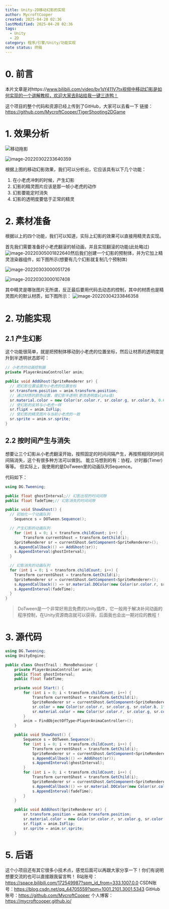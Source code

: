 ```yaml
---
title: Unity-2D移动幻影的实现
author: MycroftCooper
created: 2025-04-28 02:36
lastModified: 2025-04-28 02:36
tags:
  - Unity
  - 2D
category: 程序/引擎/Unity/功能实现
note status: 终稿
---
```


# 0. 前言

本片文章是对https://www.bilibili.com/video/bv1sY411V7tx视频中移动幻影是如何实现的一个讲解教程，欢迎大家去B站给我一键三连鸭！

这个项目的整个代码和资源已经上传到了GitHub，大家可以去看一下
链接：https://github.com/MycroftCooper/TigerShooting2DGame

# 1. 效果分析

![移动拖影](attachments/notes/程序/引擎/Unity/功能实现/Unity-2D移动幻影的实现/IMG-20250428120216773.gif)

![image-20220302233640359](attachments/notes/程序/引擎/Unity/功能实现/Unity-2D移动幻影的实现/IMG-20250428120216815.png)

根据上图的移动幻影效果，我们可以分析出，它应该具有以下几个功能：

1. 在小老虎冲刺的时候，产生幻影
2. 幻影的精灵图片应该是那一帧小老虎的动作
3. 幻影要能定时消失
4. 幻影的透明度要低于正常的精灵

# 2. 素材准备

根据以上的四个功能，我们可以知道，实际上幻影的效果可以直接用精灵去实现。

首先我们需要准备好小老虎翻滚的帧动画，并且实现翻滚的功能(此处略过)
![image-20220305001822640](attachments/notes/程序/引擎/Unity/功能实现/Unity-2D移动幻影的实现/IMG-20250428120216850.png)然后我们创建一个幻影的预制体，并为它加上精灵渲染器组件，如下图所示(想要有几个幻影就复制几个预制体)

![image-20220303000051726](attachments/notes/程序/引擎/Unity/功能实现/Unity-2D移动幻影的实现/IMG-20250428120216880.png)

![image-20220303000107408](attachments/notes/程序/引擎/Unity/功能实现/Unity-2D移动幻影的实现/IMG-20250428120216911.png)

其中精灵是哪张图片无所谓，反正最后要用代码去动态的控制，其中的材质也是精灵图片的默认材质，如下图所示：
![image-20220304233846358](attachments/notes/程序/引擎/Unity/功能实现/Unity-2D移动幻影的实现/IMG-20250428120216944.png)

# 2. 功能实现

## 2.1 产生幻影

这个功能很简单，就是把预制体移动到小老虎的位置坐标，然后让材质的透明度提升到半透明状态即可：

```c#
// 小老虎的动画控制器
private PlayerAnimaController anim;    

public void AddGhost(SpriteRenderer sr) {
  // 把幻影位置设置为小老虎的位置坐标
  sr.transform.position = anim.transform.position;
  // 通过材质的颜色设置，使幻影半透明(更改透明度alpha值)
  sr.material.color = new Color(sr.color.r, sr.color.g, sr.color.b, 0.6f);
  // 使幻影的反转与小老虎一样
  sr.flipX = anim.IsFlip;
  // 使幻影的精灵图片与当前小老虎的一致
  sr.sprite = anim.sr.sprite;
}
```

## 2.2 按时间产生与消失

想要让三个幻影从小老虎翻滚开始，按照固定的时间间隔产生，再按照相同的时间间隔消失，这个有很多种方法可以做到。
能立马想到的有：协程，计时器(Timer)等等。
但实际上，我使用的是DoTween里的动画队列Sequence。

代码如下：

```c#
using DG.Tweening;

public float ghostInterval;// 幻影出现的时间间隙
public float fadeTime;// 幻影消失的时间间隙

public void ShowGhost() {
  // 初始化一个动画队列
    Sequence s = DOTween.Sequence();

  // 产生幻影的动画队列
    for (int i = 0; i < transform.childCount; i++) {
        Transform currentGhost = transform.GetChild(i);
    SpriteRenderer sr = currentGhost.GetComponent<SpriteRenderer>();
    s.AppendCallback(() => AddGhost(sr));
    s.AppendInterval(ghostInterval);
  }

  // 幻影消失的动画队列
  for (int i = 0; i < transform.childCount; i++) {
    Transform currentGhost = transform.GetChild(i);
    SpriteRenderer sr = currentGhost.GetComponent<SpriteRenderer>();
    s.AppendCallback(() => sr.material.DOColor(new Color(sr.color.r, sr.color.g, sr.color.b, 0), fadeTime));
    s.AppendInterval(fadeTime);
  }
}
```

> DoTween是一个非常好用且免费的Unity插件，它一般用于解决补间动画的程序控制，在Unity资源商店就可以获得，后面我也会出一期对应的教程！

# 3. 源代码

```c#
using DG.Tweening;
using UnityEngine;

public class GhostTrail : MonoBehaviour {
    private PlayerAnimaController anim;
    public float ghostInterval;
    public float fadeTime;

    private void Start() {
        for (int i = 0; i < transform.childCount; i++) {
            Transform currentGhost = transform.GetChild(i);
            SpriteRenderer sr = currentGhost.GetComponent<SpriteRenderer>();
            sr.color = new Color(sr.color.r, sr.color.g, sr.color.b, 1f);
            sr.material.color = new Color(sr.color.r, sr.color.g, sr.color.b, 0f);
        }
        anim = FindObjectOfType<PlayerAnimaController>();
    }

    public void ShowGhost() {
        Sequence s = DOTween.Sequence();
        for (int i = 0; i < transform.childCount; i++) {
            Transform currentGhost = transform.GetChild(i);
            SpriteRenderer sr = currentGhost.GetComponent<SpriteRenderer>();
            s.AppendCallback(() => AddGhost(sr));
            s.AppendInterval(ghostInterval);
        }
        for (int i = 0; i < transform.childCount; i++) {
            Transform currentGhost = transform.GetChild(i);
            SpriteRenderer sr = currentGhost.GetComponent<SpriteRenderer>();
            s.AppendCallback(() => sr.material.DOColor(new Color(sr.color.r, sr.color.g, sr.color.b, 0), fadeTime));
            s.AppendInterval(fadeTime);
        }
    }

    public void AddGhost(SpriteRenderer sr) {
        sr.transform.position = anim.transform.position;
        sr.material.color = new Color(sr.color.r, sr.color.g, sr.color.b, 0.6f);
        sr.flipX = anim.IsFlip;
        sr.sprite = anim.sr.sprite;
    }
```

# 5. 后语

这个小项目还有其它很多小技术点，感觉后面可以再跟大家分享一下！你们有说明想要交流的也可以直接跟我留言鸭！
B站账号：https://space.bilibili.com/172549987?spm_id_from=333.1007.0.0
CSDN账号：https://blog.csdn.net/qq_44705559?spm=1001.2101.3001.5343
GitHub账号：https://github.com/MycroftCooper
个人博客：https://mycroftcooper.github.io/
